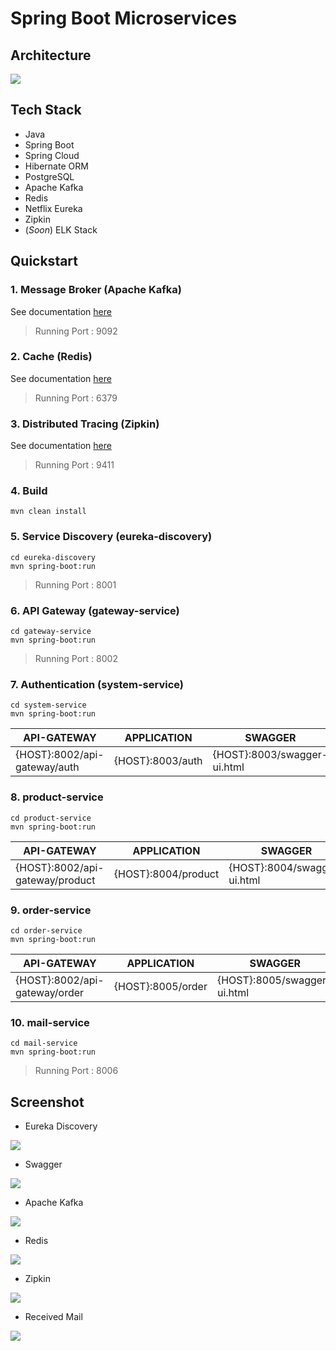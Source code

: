 # Spring Boot Microservices
## Architecture 
![](https://raw.githubusercontent.com/ghifariyudha/spring-microservices/master/images/Architecture.png)
## Tech Stack

 - Java
 - Spring Boot
 - Spring Cloud
 - Hibernate ORM
 - PostgreSQL
 - Apache Kafka
 - Redis
 - Netflix Eureka
 - Zipkin
 - (*Soon*) ELK Stack

## Quickstart
### 1. Message Broker (Apache Kafka)
See documentation [here](https://kafka.apache.org/quickstart)
> Running Port : 9092

### 2. Cache (Redis)
See documentation [here](https://redis.io/documentation)
> Running Port : 6379

### 3. Distributed Tracing (Zipkin)
See documentation [here](https://zipkin.io/pages/quickstart)
> Running Port : 9411

### 4. Build
```
mvn clean install
```

### 5. Service Discovery (eureka-discovery)
```
cd eureka-discovery
mvn spring-boot:run
```
> Running Port : 8001

### 6. API Gateway (gateway-service)
```
cd gateway-service
mvn spring-boot:run
```
> Running Port : 8002

### 7. Authentication (system-service)
```
cd system-service
mvn spring-boot:run
```
| API-GATEWAY | APPLICATION | SWAGGER |
|--|--|--|
| {HOST}:8002/api-gateway/auth  | {HOST}:8003/auth | {HOST}:8003/swagger-ui.html |

### 8. product-service
```
cd product-service
mvn spring-boot:run
```
| API-GATEWAY | APPLICATION | SWAGGER |
|--|--|--|
| {HOST}:8002/api-gateway/product  | {HOST}:8004/product | {HOST}:8004/swagger-ui.html |

### 9. order-service
```
cd order-service
mvn spring-boot:run
```
| API-GATEWAY | APPLICATION | SWAGGER |
|--|--|--|
| {HOST}:8002/api-gateway/order  | {HOST}:8005/order | {HOST}:8005/swagger-ui.html |

### 10. mail-service
```
cd mail-service
mvn spring-boot:run
```
> Running Port : 8006

## Screenshot
- Eureka Discovery

![](https://raw.githubusercontent.com/ghifariyudha/spring-microservices/master/images/EurekaDiscovery.png)
- Swagger

![](https://raw.githubusercontent.com/ghifariyudha/spring-microservices/master/images/Swagger-order-service.png)
- Apache Kafka

![](https://raw.githubusercontent.com/ghifariyudha/spring-microservices/master/images/ApacheKafka.png)
- Redis

![](https://raw.githubusercontent.com/ghifariyudha/spring-microservices/master/images/Redis-CLI.png)
- Zipkin

![](https://raw.githubusercontent.com/ghifariyudha/spring-microservices/master/images/Zipkin.png)
- Received Mail

![](https://raw.githubusercontent.com/ghifariyudha/spring-microservices/master/images/ReceivedMail.png)
